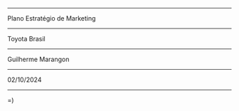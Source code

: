 ------------------------------ 
Plano Estratégio de Marketing

--------------
Toyota Brasil

--------------------
Guilherme Marangon

------------
02/10/2024

----
=)
